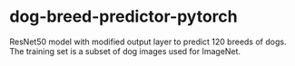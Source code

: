 # dog-breed-predictor-pytorch
ResNet50 model with modified output layer to predict 120 breeds of dogs. The training set is a subset of dog images used for  ImageNet.
